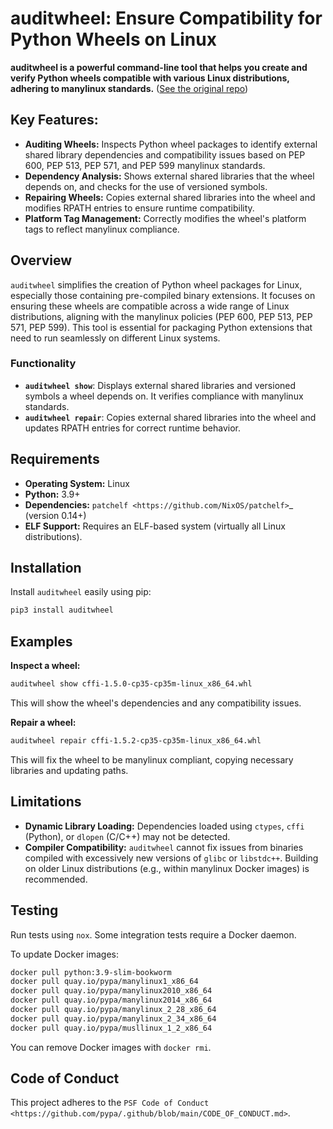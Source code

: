 # auditwheel: Ensure Compatibility for Python Wheels on Linux

**auditwheel is a powerful command-line tool that helps you create and verify Python wheels compatible with various Linux distributions, adhering to manylinux standards.** ([See the original repo](https://github.com/pypa/auditwheel))

## Key Features:

*   **Auditing Wheels:** Inspects Python wheel packages to identify external shared library dependencies and compatibility issues based on PEP 600, PEP 513, PEP 571, and PEP 599 manylinux standards.
*   **Dependency Analysis:**  Shows external shared libraries that the wheel depends on, and checks for the use of versioned symbols.
*   **Repairing Wheels:**  Copies external shared libraries into the wheel and modifies RPATH entries to ensure runtime compatibility.
*   **Platform Tag Management:**  Correctly modifies the wheel's platform tags to reflect manylinux compliance.

## Overview

`auditwheel` simplifies the creation of Python wheel packages for Linux, especially those containing pre-compiled binary extensions.  It focuses on ensuring these wheels are compatible across a wide range of Linux distributions, aligning with the manylinux policies (PEP 600, PEP 513, PEP 571, PEP 599).  This tool is essential for packaging Python extensions that need to run seamlessly on different Linux systems.

### Functionality

*   **`auditwheel show`**: Displays external shared libraries and versioned symbols a wheel depends on. It verifies compliance with manylinux standards.
*   **`auditwheel repair`**: Copies external shared libraries into the wheel and updates RPATH entries for correct runtime behavior.

## Requirements

*   **Operating System:** Linux
*   **Python:** 3.9+
*   **Dependencies:** `patchelf <https://github.com/NixOS/patchelf>`_ (version 0.14+)
*   **ELF Support:**  Requires an ELF-based system (virtually all Linux distributions).

## Installation

Install `auditwheel` easily using pip:

```bash
pip3 install auditwheel
```

## Examples

**Inspect a wheel:**

```bash
auditwheel show cffi-1.5.0-cp35-cp35m-linux_x86_64.whl
```

This will show the wheel's dependencies and any compatibility issues.

**Repair a wheel:**

```bash
auditwheel repair cffi-1.5.2-cp35-cp35m-linux_x86_64.whl
```

This will fix the wheel to be manylinux compliant, copying necessary libraries and updating paths.

## Limitations

*   **Dynamic Library Loading:**  Dependencies loaded using `ctypes`, `cffi` (Python), or `dlopen` (C/C++) may not be detected.
*   **Compiler Compatibility:**  `auditwheel` cannot fix issues from binaries compiled with excessively new versions of `glibc` or `libstdc++`. Building on older Linux distributions (e.g., within manylinux Docker images) is recommended.

## Testing

Run tests using `nox`. Some integration tests require a Docker daemon.

To update Docker images:

```bash
docker pull python:3.9-slim-bookworm
docker pull quay.io/pypa/manylinux1_x86_64
docker pull quay.io/pypa/manylinux2010_x86_64
docker pull quay.io/pypa/manylinux2014_x86_64
docker pull quay.io/pypa/manylinux_2_28_x86_64
docker pull quay.io/pypa/manylinux_2_34_x86_64
docker pull quay.io/pypa/musllinux_1_2_x86_64
```

You can remove Docker images with `docker rmi`.

## Code of Conduct

This project adheres to the `PSF Code of Conduct <https://github.com/pypa/.github/blob/main/CODE_OF_CONDUCT.md>`.